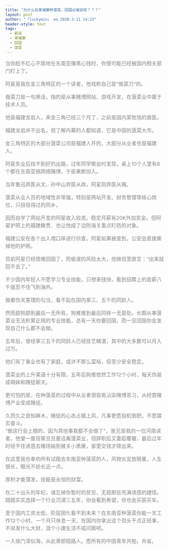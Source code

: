 ```yaml
---
title: "为什么在柬埔寨种菠菜，回国必被捉呢？？？"
layout: post
author: "「luckymin」 on 2020-3-11 14:23"
header-style: text
tags:
  - 新闻
  - 柬埔寨
  - 回国
  - 菠菜
---
```


<head></head>
<body>
 <font color="#878787"><font face="Tahoma, &amp;quot"><font style="font-size:16px">当你脸不红心不跳地在东南亚赚黑心钱时，你很可能已经被国内相关部门盯上了。</font></font></font>
 <br> 
 <br> 
 <font color="#878787"><font face="Tahoma, &amp;quot"><font style="font-size:16px">阿星是我在金三角特区的一个读者，他戏称自己是“做菜刀”的。</font></font></font>
 <br> 
 <br> 
 <font color="#878787"><font face="Tahoma, &amp;quot"><font style="font-size:16px">做菜刀是一句黑话，指的是从事赌博网站、游戏开发，在菠菜业中属于技术人员。</font></font></font>
 <br> 
 <br> 
 <font color="#878787"><font face="Tahoma, &amp;quot"><font style="font-size:16px">他是福建龙岩人，来金三角已经三个月了，之前是国内某牧场的兽医。</font></font></font>
 <br> 
 <br> 
 <font color="#878787"><font face="Tahoma, &amp;quot"><font style="font-size:16px">福建龙岩并不出名，但了解内幕的人都知道，它是中国的菠菜大市。</font></font></font>
 <br> 
 <br> 
 <font color="#878787"><font face="Tahoma, &amp;quot"><font style="font-size:16px">金三角特区的大部分菠菜公司是福建人开的，大部分从业者也是福建人。</font></font></font>
 <br> 
 <br> 
 <font color="#878787"><font face="Tahoma, &amp;quot"><font style="font-size:16px">阿星失业后找不到好的出路，过年同学聚会时发现，桌上10个人里有8个都在东南亚搞网络赌博，于是果断加入。</font></font></font>
 <br> 
 <br> 
 <font color="#878787"><font face="Tahoma, &amp;quot"><font style="font-size:16px">当年鲁迅弃医从文、孙中山弃医从政，阿星则弃医从赌。</font></font></font>
 <br> 
 <br> 
 <font color="#878787"><font face="Tahoma, &amp;quot"><font style="font-size:16px">菠菜从业人员的地域性非常强，特别是网站开发、财务管理等核心岗位，只招信得过的同乡。</font></font></font>
 <br> 
 <br> 
 <font color="#878787"><font face="Tahoma, &amp;quot"><font style="font-size:16px">因而自学了网站开发的阿星收入较高，稳定月薪有20K外加奖金。但阿星护照上的福建籍贯，也让他成了边防海关重点盯防的对象。</font></font></font>
 <br> 
 <br> 
 <font color="#878787"><font face="Tahoma, &amp;quot"><font style="font-size:16px">福建公安在各个出入境口岸进行侦查，阿星如果被查到，公安会直接撕掉他的护照。</font></font></font>
 <br> 
 <br> 
 <font color="#878787"><font face="Tahoma, &amp;quot"><font style="font-size:16px">目前阿星已经很难回国了，而偷渡的风险太大，他微信里直言：“出来就回不去了。”</font></font></font>
 <br> 
 <br> 
 <font color="#878787"><font face="Tahoma, &amp;quot"><font style="font-size:16px">不少国内年轻人不愿学习专业技能，只想来钱快，看到招聘上的底薪八千就忍不住飞到海外。</font></font></font>
 <br> 
 <br> 
 <font color="#878787"><font face="Tahoma, &amp;quot"><font style="font-size:16px">做着伤天害理的勾当，看不起在国内拿三、五千的同龄人。</font></font></font>
 <br> 
 <br> 
 <font color="#878787"><font face="Tahoma, &amp;quot"><font style="font-size:16px">然而舔狗舔到最后一无所有，狗推推到最后同样一无是处。长期从事菠菜业无法积累正规的专业技能，总有一天你要回国，而一旦回国你会发现自己什么都不会做。</font></font></font>
 <br> 
 <br> 
 <font color="#878787"><font face="Tahoma, &amp;quot"><font style="font-size:16px">五年后，曾经拿三五千的同龄人已经技艺精湛，其中的大多数可以月入过万。</font></font></font>
 <br> 
 <br> 
 <font color="#878787"><font face="Tahoma, &amp;quot"><font style="font-size:16px">他们有了事业也有了家庭，或许不那么富裕，但至少安全稳定。</font></font></font>
 <br> 
 <br> 
 <font color="#878787"><font face="Tahoma, &amp;quot"><font style="font-size:16px">菠菜业的上升渠道十分有限，五年后狗推依然工作12个小时，每天伪装成萌妹和赌徒聊天。</font></font></font>
 <br> 
 <br> 
 <font color="#878787"><font face="Tahoma, &amp;quot"><font style="font-size:16px">更可怕的是，在种菠菜的过程中从业者很容易沾染赌博恶习，从经营赌博产业变成赌徒。</font></font></font>
 <br> 
 <br> 
 <font color="#878787"><font face="Tahoma, &amp;quot"><font style="font-size:16px">久而久之良知麻木，赌徒的心态占据上风，凡事更愿投机倒把，不愿踏实奋斗。</font></font></font>
 <br> 
 <font color="#878787"><font face="Tahoma, &amp;quot"><font style="font-size:16px">“做这行会上瘾的，因为其他事我都不会做了”，景兄是我的一位河南读者，他曾一度信誓旦旦要远离菠菜业，但辞职后又重蹈覆辙，最后过年时经不住诱惑去赌场输到被关小黑屋，家里交钱才赎出来。</font></font></font>
 <br> 
 <br> 
 <font color="#878787"><font face="Tahoma, &amp;quot"><font style="font-size:16px">在这里我也奉劝所有试图去东南亚种菠菜的人，风物长宜放眼量，人生很长，眼光不妨长远一点。</font></font></font>
 <br> 
 <br> 
 <font color="#878787"><font face="Tahoma, &amp;quot"><font style="font-size:16px">厚积才能薄发，技能是永恒的财富。</font></font></font>
 <br> 
 <br> 
 <font color="#878787"><font face="Tahoma, &amp;quot"><font style="font-size:16px">在二十出头的年纪，请忘掉你暂时的贫穷，无视那些充满诱惑的捷径。踏踏实实选择一个行业沉浸三五年，你会看到希望，你也会买房买车。</font></font></font>
 <br> 
 <br> 
 <font color="#878787"><font face="Tahoma, &amp;quot"><font style="font-size:16px">至于国内工资太低、阶层固化看不到未来？在东南亚种菠菜你能一天工作12个小时、一个月只休息一天，在国内你拿出这个劲头干点正经事，不说发什么大财，混个小康生活不成问题吧。</font></font></font>
 <br> 
 <br> 
 <font color="#878787"><font face="Tahoma, &amp;quot"><font style="font-size:16px">一入侯门深似海，从此萧郎陌路人。愿所有的中国青年共勉，共省。</font></font></font>
 <br>
</body>


